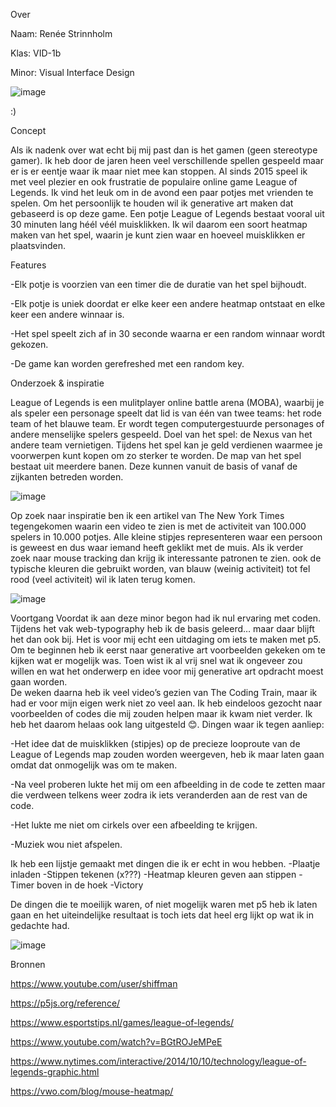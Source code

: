 Over

Naam: Renée Strinnholm
        
Klas: VID-1b
        
Minor: Visual Interface Design









![image](https://user-images.githubusercontent.com/79923265/122690647-186aa100-d22b-11eb-9f4c-69cca818e57f.png)


:)











        
Concept

Als ik nadenk over wat echt bij mij past dan is het gamen (geen stereotype gamer). Ik heb door de jaren heen veel verschillende spellen gespeeld maar er is er eentje waar ik maar niet mee kan stoppen.
Al sinds 2015 speel ik met veel plezier en ook frustratie de populaire online game League of Legends. Ik vind het leuk om in de avond een paar potjes met vrienden te spelen. Om het persoonlijk te houden wil ik generative art maken dat gebaseerd is op deze game. Een potje League of Legends bestaat vooral uit 30 minuten lang héél véél muisklikken. Ik wil daarom een soort heatmap maken van het spel, waarin je kunt zien waar en hoeveel muisklikken er plaatsvinden.




Features

-Elk potje is voorzien van een timer die de duratie van het spel bijhoudt. 

-Elk potje is uniek doordat er elke keer een andere heatmap ontstaat en elke keer een andere winnaar is. 

-Het spel speelt zich af in 30 seconde waarna er een random winnaar wordt gekozen. 

-De game kan worden gerefreshed met een random key. 





Onderzoek & inspiratie 

League of Legends is een mulitplayer online battle arena (MOBA), waarbij je als speler een personage speelt dat lid is van één van twee teams: het rode team of het blauwe team. Er wordt tegen computergestuurde personages of andere menselijke spelers gespeeld. Doel van het spel: de Nexus van het andere team vernietigen. Tijdens het spel kan je geld verdienen waarmee je voorwerpen kunt kopen om zo sterker te worden. De map van het spel bestaat uit meerdere banen. Deze kunnen vanuit de basis of vanaf de zijkanten betreden worden.


![image](https://user-images.githubusercontent.com/79923265/122689824-d428d200-d225-11eb-9299-601d9702b5c3.png)





Op zoek naar inspiratie ben ik een artikel van The New York Times tegengekomen waarin een video te zien is met de activiteit van 100.000 spelers in 10.000 potjes. Alle kleine stipjes representeren waar een persoon is geweest en dus waar iemand heeft geklikt met de muis. Als ik verder zoek naar mouse tracking dan krijg ik interessante patronen te zien. ook de typische kleuren die gebruikt worden, van blauw (weinig activiteit) tot fel rood (veel activiteit) wil ik laten terug komen.       


![image](https://user-images.githubusercontent.com/79923265/122690845-10f7c780-d22c-11eb-9042-895cafc80d0f.png)




Voortgang
Voordat ik aan deze minor begon had ik nul ervaring met coden. Tijdens het vak web-typography heb ik de basis geleerd… maar daar blijft het dan ook bij. Het is voor mij echt een uitdaging om iets te maken met p5. Om te beginnen heb ik eerst naar generative art voorbeelden gekeken om te kijken wat er mogelijk was. Toen wist ik al vrij snel wat ik ongeveer zou willen en wat het onderwerp en idee voor mij generative art opdracht moest gaan worden.   
De weken daarna heb ik veel video’s gezien van The Coding Train, maar ik had er voor mijn eigen werk niet zo veel aan. Ik heb eindeloos gezocht naar voorbeelden of codes die mij zouden helpen maar ik kwam niet verder. Ik heb het daarom helaas ook lang uitgesteld 😊. Dingen waar ik tegen aanliep: 

-Het idee dat de muisklikken (stipjes) op de precieze looproute van de League of Legends map zouden worden weergeven, heb ik maar laten gaan omdat dat onmogelijk was om te maken.  

-Na veel proberen lukte het mij om een afbeelding in de code te zetten maar die verdween telkens weer zodra ik iets veranderden aan de rest van de code. 

-Het lukte me niet om cirkels over een afbeelding te krijgen.

-Muziek wou niet afspelen.  



Ik heb een lijstje gemaakt met dingen die ik er echt in wou hebben. 
-Plaatje inladen
-Stippen tekenen (x???)
-Heatmap kleuren geven aan stippen
-Timer boven in de hoek
-Victory

De dingen die te moeilijk waren, of niet mogelijk waren met p5 heb ik laten gaan en het uiteindelijke resultaat is toch iets dat heel erg lijkt op wat ik in gedachte had. 



![image](https://user-images.githubusercontent.com/79923265/122691192-6634d880-d22e-11eb-946f-4bb12b650262.png)





Bronnen


https://www.youtube.com/user/shiffman

https://p5js.org/reference/

https://www.esportstips.nl/games/league-of-legends/

https://www.youtube.com/watch?v=BGtROJeMPeE

https://www.nytimes.com/interactive/2014/10/10/technology/league-of-legends-graphic.html

https://vwo.com/blog/mouse-heatmap/

